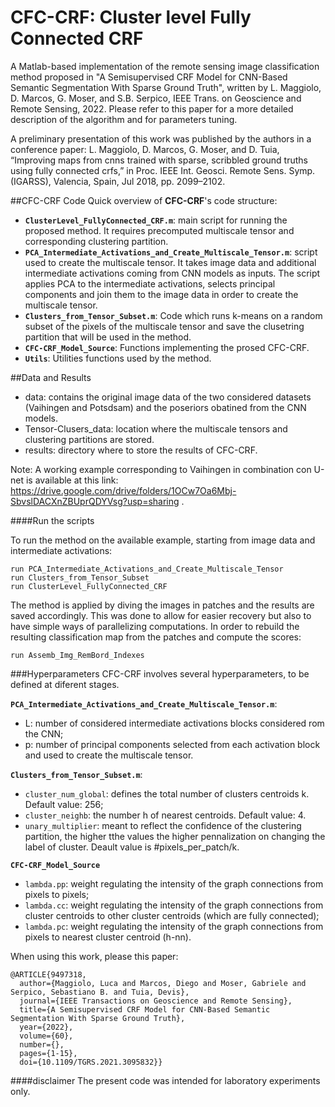 
# CFC-CRF: Cluster level Fully Connected CRF

A Matlab-based implementation of the remote sensing image classification method proposed in "A Semisupervised CRF Model for CNN-Based Semantic Segmentation With Sparse Ground Truth", written by L. Maggiolo, D. Marcos, G. Moser, and S.B. Serpico, IEEE Trans. on Geoscience and Remote Sensing, 2022.
Please refer to this paper for a more detailed description of the algorithm and for parameters tuning.

A preliminary presentation of this work was published by the authors in a conference paper: L. Maggiolo, D. Marcos, G. Moser, and D. Tuia, “Improving maps from
cnns trained with sparse, scribbled ground truths using fully connected crfs,” in Proc. IEEE Int. Geosci. Remote Sens. Symp. (IGARSS), Valencia, Spain, Jul 2018, pp. 2099–2102.

##CFC-CRF Code
Quick overview of **CFC-CRF**'s code structure:

- **`ClusterLevel_FullyConnected_CRF.m`**: main script for running the proposed method. It requires precomputed multiscale tensor and corresponding clustering partition.
- **`PCA_Intermediate_Activations_and_Create_Multiscale_Tensor.m`**: script used to create the multiscale tensor. It takes image data and additional intermediate activations coming from CNN models as inputs. The script applies PCA to the intermediate activations, selects principal components and join them to the image data in order to create the multiscale tensor.
- **`Clusters_from_Tensor_Subset.m`**: Code which runs k-means on a random subset of the pixels of the multiscale tensor and save the clusetring partition that will be used in the method.
- **`CFC-CRF_Model_Source`**: Functions implementing the prosed CFC-CRF.
- **`Utils`**: Utilities functions used by the method.

##Data and Results
- data: contains the original image data of the two considered datasets (Vaihingen and Potsdsam) and the poseriors obatined from the CNN models. 
- Tensor-Clusers_data: location where the multiscale tensors and clustering partitions are stored. 
- results: directory where to store the results of CFC-CRF.

Note: A working example corresponding to Vaihingen in combination con U-net is available at this link: https://drive.google.com/drive/folders/1OCw7Oa6Mbj-SbvslDACXnZBUprQDYVsg?usp=sharing . 

####Run the scripts

To run the method on the available example, starting from image data and intermediate activations:

	run PCA_Intermediate_Activations_and_Create_Multiscale_Tensor
	run Clusters_from_Tensor_Subset
    run ClusterLevel_FullyConnected_CRF

The method is applied by diving the images in patches and the results are saved accordingly. This was done to allow for easier recovery but also to have simple ways of parallelizing computations. In order to rebuild the resulting classification map from the patches and compute the scores:

    run Assemb_Img_RemBord_Indexes

###Hyperparameters
CFC-CRF involves several hyperparameters, to be defined at diferent stages.

**`PCA_Intermediate_Activations_and_Create_Multiscale_Tensor.m`**: 
- L: number of considered intermediate activations blocks considered rom the CNN;
- p: number of principal components selected from each activation block and used to create the multiscale tensor.

**`Clusters_from_Tensor_Subset.m`**:
- `cluster_num_global`: defines the total number of clusters centroids k. Default value: 256;
- `cluster_neighb`: the number h of nearest centroids. Default value: 4.
- `unary_multiplier`: meant to reflect the confidence of the clustering partition, the higher tthe values the higher pennalization on changing the label of cluster. Deault value is #pixels_per_patch/k.

**`CFC-CRF_Model_Source`**
- `lambda.pp`: weight regulating the intensity of the graph connections from pixels to pixels;
- `lambda.cc`: weight regulating the intensity of the graph connections from cluster centroids to other cluster centroids (which are fully connected);
- `lambda.pc`: weight regulating the intensity of the graph connections from pixels to nearest cluster centroid (h-nn).

When using this work, please this paper:

```
@ARTICLE{9497318,
  author={Maggiolo, Luca and Marcos, Diego and Moser, Gabriele and Serpico, Sebastiano B. and Tuia, Devis},
  journal={IEEE Transactions on Geoscience and Remote Sensing}, 
  title={A Semisupervised CRF Model for CNN-Based Semantic Segmentation With Sparse Ground Truth}, 
  year={2022},
  volume={60},
  number={},
  pages={1-15},
  doi={10.1109/TGRS.2021.3095832}}
```

####disclaimer
The present code was intended for laboratory experiments only.
